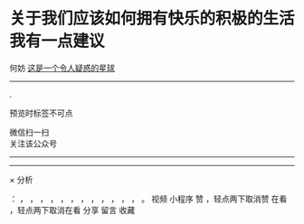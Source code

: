 #  关于我们应该如何拥有快乐的积极的生活我有一点建议

何妨  [ 这是一个令人疑惑的星球 ](javascript:void\(0\);)

__ _ _ _ _

.

预览时标签不可点

微信扫一扫  
关注该公众号





****



****



×  分析

：  ，  ，  ，  ，  ，  ，  ，  ，  ，  ，  ，  ，  。  视频  小程序  赞  ，轻点两下取消赞  在看  ，轻点两下取消在看
分享  留言  收藏

